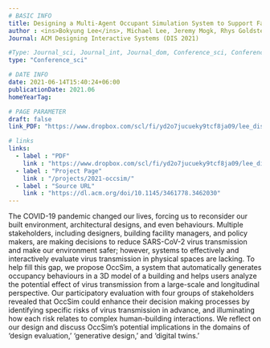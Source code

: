 ```yaml
---
# BASIC INFO
title: Designing a Multi-Agent Occupant Simulation System to Support Facility Planning and Analysis for COVID-19
author : <ins>Bokyung Lee</ins>, Michael Lee, Jeremy Mogk, Rhys Goldstein, Jacky Bibliowicz, Frederik Brudy, Alex Tessier
Journal: ACM Designing Interactive Systems (DIS 2021)

#Type: Journal_sci, Journal_int, Journal_dom, Conference_sci, Conference_int, conference_dom
type: "Conference_sci"

# DATE INFO
date: 2021-06-14T15:40:24+06:00
publicationDate: 2021.06
homeYearTag: 

# PAGE PARAMETER
draft: false
link_PDF: "https://www.dropbox.com/scl/fi/yd2o7jucueky9tcf8ja09/lee_dis_2021.pdf?rlkey=6ckiahlencbvyuiyu67ipyq9r&dl=0"

# links
links:
  - label : "PDF"
    link : "https://www.dropbox.com/scl/fi/yd2o7jucueky9tcf8ja09/lee_dis_2021.pdf?rlkey=6ckiahlencbvyuiyu67ipyq9r&dl=0"
  - label : "Project Page"
    link : "/projects/2021-occsim/"
  - label : "Source URL"
    link : "https://dl.acm.org/doi/10.1145/3461778.3462030"
---
```


The COVID-19 pandemic changed our lives, forcing us to reconsider our built environment, architectural designs, and even behaviours. Multiple stakeholders, including designers, building facility managers, and policy makers, are making decisions to reduce SARS-CoV-2 virus transmission and make our environment safer; however, systems to effectively and interactively evaluate virus transmission in physical spaces are lacking. To help fill this gap, we propose OccSim, a system that automatically generates occupancy behaviours in a 3D model of a building and helps users analyze the potential effect of virus transmission from a large-scale and longitudinal perspective. Our participatory evaluation with four groups of stakeholders revealed that OccSim could enhance their decision making processes by identifying specific risks of virus transmission in advance, and illuminating how each risk relates to complex human-building interactions. We reflect on our design and discuss OccSim’s potential implications in the domains of ‘design evaluation,’ ‘generative design,’ and ‘digital twins.’